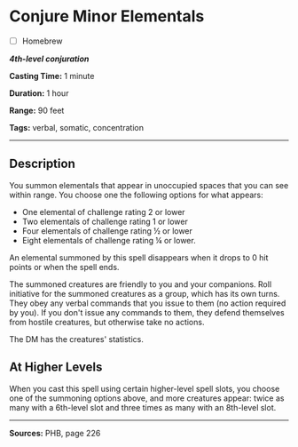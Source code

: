 # Conjure Minor Elementals

- [ ] Homebrew

***4th-level conjuration***

**Casting Time:** 1 minute

**Duration:** 1 hour

**Range:** 90 feet

**Tags:** verbal, somatic, concentration

---

## Description
You summon elementals that appear in unoccupied spaces that you can see within range.
You choose one the following options for what appears:
- One elemental of challenge rating 2 or lower
- Two elementals of challenge rating 1 or lower
- Four elementals of challenge rating &frac12; or lower
- Eight elementals of challenge rating &frac14; or lower.

An elemental summoned by this spell disappears when it drops to 0 hit points or when the spell ends.

The summoned creatures are friendly to you and your companions.
Roll initiative for the summoned creatures as a group, which has its own turns.
They obey any verbal commands that you issue to them (no action required by you).
If you don't issue any commands to them, they defend themselves from hostile creatures, but otherwise take no actions.

The DM has the creatures' statistics.

## At Higher Levels
When you cast this spell using certain higher-level spell slots, you choose one of the summoning options above, and more creatures appear: twice as many with a 6th-level slot and three times as many with an 8th-level slot.

---

**Sources:** PHB, page 226
